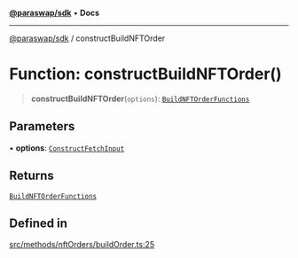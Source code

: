 [**@paraswap/sdk**](../README.md) • **Docs**

***

[@paraswap/sdk](../globals.md) / constructBuildNFTOrder

# Function: constructBuildNFTOrder()

> **constructBuildNFTOrder**(`options`): [`BuildNFTOrderFunctions`](../type-aliases/BuildNFTOrderFunctions.md)

## Parameters

• **options**: [`ConstructFetchInput`](../interfaces/ConstructFetchInput.md)

## Returns

[`BuildNFTOrderFunctions`](../type-aliases/BuildNFTOrderFunctions.md)

## Defined in

[src/methods/nftOrders/buildOrder.ts:25](https://github.com/paraswap/paraswap-sdk/blob/master/src/methods/nftOrders/buildOrder.ts#L25)
